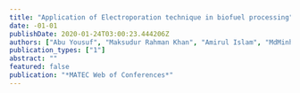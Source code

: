 ```yaml
---
title: "Application of Electroporation technique in biofuel processing"
date: -01-01
publishDate: 2020-01-24T03:00:23.444206Z
authors: ["Abu Yousuf", "Maksudur Rahman Khan", "Amirul Islam", "MdMinhaj Uddin Monir", "Zularisam Ab Wahid", "Domenico Pirozzi"]
publication_types: ["1"]
abstract: ""
featured: false
publication: "*MATEC Web of Conferences*"
---
```


